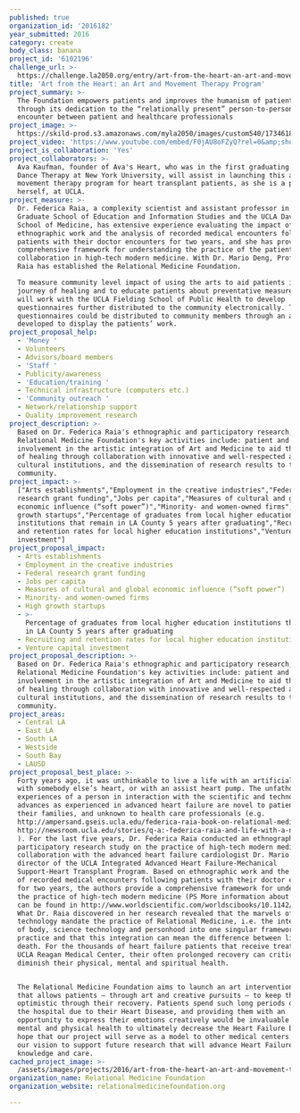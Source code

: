 ```yaml
---
published: true
organization_id: '2016182'
year_submitted: 2016
category: create
body_class: banana
project_id: '6102196'
challenge_url: >-
  https://challenge.la2050.org/entry/art-from-the-heart-an-art-and-movement-therapy-program
title: 'Art from the Heart: an Art and Movement Therapy Program'
project_summary: >-
  The Foundation empowers patients and improves the humanism of patient care
  through its dedication to the “relationally present” person-to-person
  encounter between patient and healthcare professionals
project_image: >-
  https://skild-prod.s3.amazonaws.com/myla2050/images/custom540/1734618955741-team91.png
project_video: 'https://www.youtube.com/embed/F0jAU8oFZyQ?rel=0&amp;showinfo=0'
project_is_collaboration: 'Yes'
project_collaborators: >-
  Ava Kaufman, founder of Ava's Heart, who was in the first graduating class in
  Dance Therapy at New York University, will assist in launching this art and
  movement therapy program for heart transplant patients, as she is a patient
  herself, at UCLA.
project_measure: >-
  Dr. Federica Raia, a complexity scientist and assistant professor in the UCLA
  Graduate School of Education and Information Studies and the UCLA David Geffen
  School of Medicine, has extensive experience evaluating the impact of
  ethnographic work and the analysis of recorded medical encounters following
  patients with their doctor encounters for two years, and she has provided a
  comprehensive framework for understanding the practice of the patient-doctor
  collaboration in high-tech modern medicine. With Dr. Mario Deng, Professor
  Raia has established the Relational Medicine Foundation. 

  To measure community level impact of using the arts to aid patients in their
  journey of healing and to educate patients about preventative measures, we
  will work with the UCLA Fielding School of Public Health to develop
  questionnaires further distributed to the community electronically. The
  questionnaires could be distributed to community members through an app
  developed to display the patients’ work.
project_proposal_help:
  - 'Money '
  - Volunteers
  - Advisors/board members
  - 'Staff '
  - Publicity/awareness
  - 'Education/training '
  - Technical infrastructure (computers etc.)
  - 'Community outreach '
  - Network/relationship support
  - Quality improvement research
project_description: >-
  Based on Dr. Federica Raia's ethnographic and participatory research, the
  Relational Medicine Foundation's key activities include: patient and student
  involvement in the artistic integration of Art and Medicine to aid the process
  of healing through collaboration with innovative and well-respected arts and
  cultural institutions, and the dissemination of research results to the
  community.
project_impact: >-
  ["Arts establishments","Employment in the creative industries","Federal
  research grant funding","Jobs per capita","Measures of cultural and global
  economic influence (“soft power”)","Minority- and women-owned firms","High
  growth startups","Percentage of graduates from local higher education
  institutions that remain in LA County 5 years after graduating","Recruiting
  and retention rates for local higher education institutions","Venture capital
  investment"]
project_proposal_impact:
  - Arts establishments
  - Employment in the creative industries
  - Federal research grant funding
  - Jobs per capita
  - Measures of cultural and global economic influence (“soft power”)
  - Minority- and women-owned firms
  - High growth startups
  - >-
    Percentage of graduates from local higher education institutions that remain
    in LA County 5 years after graduating
  - Recruiting and retention rates for local higher education institutions
  - Venture capital investment
project_proposal_description: >-
  Based on Dr. Federica Raia's ethnographic and participatory research, the
  Relational Medicine Foundation's key activities include: patient and student
  involvement in the artistic integration of Art and Medicine to aid the process
  of healing through collaboration with innovative and well-respected arts and
  cultural institutions, and the dissemination of research results to the
  community.
project_areas:
  - Central LA
  - East LA
  - South LA
  - Westside
  - South Bay
  - LAUSD
project_proposal_best_place: >-
  Forty years ago, it was unthinkable to live a life with an artificial heart,
  with somebody else’s heart, or with an assist heart pump. The unfathomable
  experiences of a person in interaction with the scientific and technological
  advances as experienced in advanced heart failure are novel to patients and
  their families, and unknown to health care professionals (e.g.
  http://ampersand.gseis.ucla.edu/federica-raia-book-on-relational-medicine-reveals-doctor-patient-collaboration-2/;
  http://newsroom.ucla.edu/stories/q-a:-federica-raia-and-life-with-a-new-heart
  ). For the last five years, Dr. Federica Raia conducted an ethnographic and
  participatory research study on the practice of high-tech modern medicine in
  collaboration with the advanced heart failure cardiologist Dr. Mario Deng,
  director of the UCLA Integrated Advanced Heart Failure-Mechanical
  Support-Heart Transplant Program. Based on ethnographic work and the analysis
  of recorded medical encounters following patients with their doctor encounters
  for two years, the authors provide a comprehensive framework for understanding
  the practice of high-tech modern medicine (PS More information about this book
  can be found in http://www.worldscientific.com/worldscibooks/10.1142/9065).
  What Dr. Raia discovered in her research revealed that the marvels of
  technology mandate the practice of Relational Medicine, i.e. the integration
  of body, science technology and personhood into one singular framework of
  practice and that this integration can mean the difference between life and
  death. For the thousands of heart failure patients that receive treatment at
  UCLA Reagan Medical Center, their often prolonged recovery can critically
  diminish their physical, mental and spiritual health.


  The Relational Medicine Foundation aims to launch an art intervention program
  that allows patients – through art and creative pursuits – to keep them
  optimistic through their recovery. Patients spend such long periods of time in
  the hospital due to their Heart Disease, and providing them with an
  opportunity to express their emotions creatively would be invaluable to their
  mental and physical health to ultimately decrease the Heart Failure burden. We
  hope that our project will serve as a model to other medical centers. It is in
  our vision to support future research that will advance Heart Failure
  knowledge and care.
cached_project_image: >-
  /assets/images/projects/2016/art-from-the-heart-an-art-and-movement-therapy-program/skild-prod.s3.amazonaws.com/myla2050/images/custom540/1734618955741-team91.png
organization_name: Relational Medicine Foundation
organization_website: relationalmedicinefoundation.org

---
```


